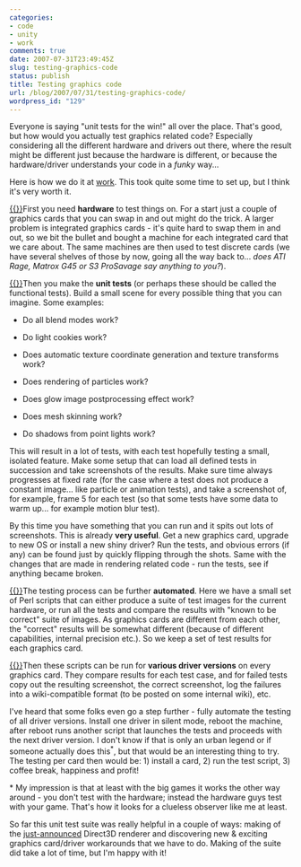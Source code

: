 ```yaml
---
categories:
- code
- unity
- work
comments: true
date: 2007-07-31T23:49:45Z
slug: testing-graphics-code
status: publish
title: Testing graphics code
url: /blog/2007/07/31/testing-graphics-code/
wordpress_id: "129"
---
```


Everyone is saying "unit tests for the win!" all over the place. That's good, but how would you actually test graphics related code? Especially considering all the different hardware and drivers out there, where the result might be different just because the hardware is different, or because the hardware/driver understands your code in a _funky_ way...

Here is how we do it at [work](http://unity3d.com). This took quite some time to set up, but I think it's very worth it.

[{{<imgright src="http://aras-p.info/blog/wp-content/uploads/2007/07/test-lab.thumbnail.jpg" title="'Testing Lab in action'">}}](http://aras-p.info/blog/wp-content/uploads/2007/07/test-lab.jpg)First you need **hardware** to test things on. For a start just a couple of graphics cards that you can swap in and out might do the trick. A larger problem is integrated graphics cards - it's quite hard to swap them in and out, so we bit the bullet and bought a machine for each integrated card that we care about. The same machines are then used to test discrete cards (we have several shelves of those by now, going all the way back to... _does ATI Rage, Matrox G45 or S3 ProSavage say anything to you?_).

[{{<imgright src="http://aras-p.info/blog/wp-content/uploads/2007/07/test-shots.thumbnail.png" title="'It looks pretty random, huh?'">}}](http://aras-p.info/blog/wp-content/uploads/2007/07/test-shots.png)Then you make the **unit tests** (or perhaps these should be called the functional tests). Build a small scene for every possible thing that you can imagine. Some examples:




  * Do all blend modes work?


  * Do light cookies work?


  * Does automatic texture coordinate generation and texture transforms work?


  * Does rendering of particles work?


  * Does glow image postprocessing effect work?


  * Does mesh skinning work?


  * Do shadows from point lights work?



This will result in a lot of tests, with each test hopefully testing a small, isolated feature. Make some setup that can load all defined tests in succession and take screenshots of the results. Make sure time always progresses at fixed rate (for the case where a test does not produce a constant image... like particle or animation tests), and take a screenshot of, for example, frame 5 for each test (so that some tests have some data to warm up... for example motion blur test).

By this time you have something that you can run and it spits out lots of screenshots. This is already **very useful**. Get a new graphics card, upgrade to new OS or install a new shiny driver? Run the tests, and obvious errors (if any) can be found just by quickly flipping through the shots. Same with the changes that are made in rendering related code - run the tests, see if anything became broken.

[{{<imgright src="http://aras-p.info/blog/wp-content/uploads/2007/07/test-perl.thumbnail.png" title="'My crappy Perl code...'">}}](http://aras-p.info/blog/wp-content/uploads/2007/07/test-perl.png)The testing process can be further **automated**. Here we have a small set of Perl scripts that can either produce a suite of test images for the current hardware, or run all the tests and compare the results with "known to be correct" suite of images. As graphics cards are different from each other, the "correct" results will be somewhat different (because of different capabilities, internal precision etc.). So we keep a set of test results for each graphics card.

[{{<imgright src="http://aras-p.info/blog/wp-content/uploads/2007/07/test-drivers.thumbnail.png" title="'That’s an awful lot of drivers!'">}}](http://aras-p.info/blog/wp-content/uploads/2007/07/test-drivers.png)Then these scripts can be run for **various driver versions** on every graphics card. They compare results for each test case, and for failed tests copy out the resulting screenshot, the correct screenshot, log the failures into a wiki-compatible format (to be posted on some internal wiki), etc.

I've heard that some folks even go a step further - fully automate the testing of all driver versions. Install one driver in silent mode, reboot the machine, after reboot runs another script that launches the tests and proceeds with the next driver version. I don't know if that is only an urban legend or if someone actually does this<sup>\*</sup>, but that would be an interesting thing to try. The testing per card then would be: 1) install a card, 2) run the test script, 3) coffee break, happiness and profit!

\* My impression is that at least with the big games it works the other way around - you don't test with the hardware; instead the hardware guys test with your game. That's how it looks for a clueless observer like me at least.

So far this unit test suite was really helpful in a couple of ways: making of the [just-announced](http://unity3d.com/unity/whats-new/unity-2.0) Direct3D renderer and discovering new & exciting graphics card/driver workarounds that we have to do. Making of the suite did take a lot of time, but I'm happy with it!
